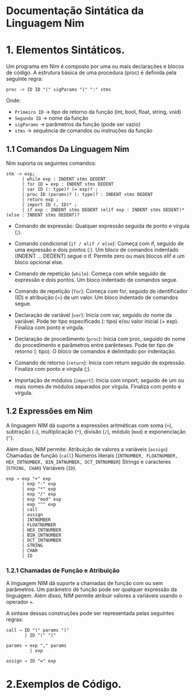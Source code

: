 # Documentação Sintática da Linguagem Nim

# 1. Elementos Sintáticos.
Um programa em Nim é composto por uma ou mais declarações e blocos de código. A estrutura básica de uma procedura (proc) é definida pela seguinte regra:

```
proc -> ID ID "(" sigParams ")" ":" stms
```

Onde:
- `Primeiro ID` -> tipo de retorno da função (int, bool, float, string, void)
- `Segundo ID` -> nome da função
- `sigParams` -> parâmetros da função (pode ser vazio)
- `stms` -> sequência de comandos ou instruções da função

## 1.1 Comandos Da Linguagem Nim
Nim suporta os seguintes comandos:

```
stm -> exp;
      | while exp : INDENT stms DEDENT
      | for ID = exp : INDENT stms DEDENT
      | var ID (: type)? (= exp)? ;
      | proc ID (params)? (: type)? : INDENT stms DEDENT
      | return exp ;
      | import ID (, ID)* ;
      | if exp : INDENT stms DEDENT (elif exp : INDENT stms DEDENT)* (else : INDENT stms DEDENT)?
```
- Comando de expressão:
 Qualquer expressão seguida de ponto e vírgula (;).

- Comando condicional (`if / elif / else`):
 Começa com if, seguido de uma expressão e dois pontos (:).
 Um bloco de comandos indentado (INDENT ... DEDENT) segue o if.
 Permite zero ou mais blocos elif e um bloco opcional else.

- Comando de repetição (`while`):
 Começa com while seguido de expressão e dois pontos.
 Um bloco indentado de comandos segue.

- Comando de repetição (`for`):
 Começa com for, seguido de identificador (ID) e atribuição (=) de um valor.
 Um bloco indentado de comandos segue.

- Declaração de variável (`var`):
 Inicia com var, seguido do nome da variável.
 Pode ter tipo especificado (: tipo) e/ou valor inicial (= exp).
 Finaliza com ponto e vírgula.

- Declaração de procedimento (`proc`):
 Inicia com proc, seguido do nome do procedimento e parâmetros entre parênteses.
 Pode ter tipo de retorno (: tipo).
 O bloco de comandos é delimitado por indentação.

- Comando de retorno (`return`):
 Inicia com return seguido de expressão.
 Finaliza com ponto e vírgula (;).

- Importação de módulos (`import`):
 Inicia com import, seguido de um ou mais nomes de módulos separados por vírgula.
 Finaliza com ponto e vírgula.


## 1.2 Expressões em Nim
A linguagem NIM dá suporte a expressões aritméticas com soma (`+`), subtração (`-`), multiplicação (`*`), divisão (`/`), módulo (`mod`) e exponenciação (`^`).

Além disso, NIM permite:
Atribuição de valores a variáveis (`assign`) 
Chamadas de função (`call`)
Números literais (`INTNUMBER, FLOATNUMBER, HEX_INTNUMBER, BIN_INTNUMBER, OCT_INTNUMBER`)
Strings e caracteres (`STRING, CHAR`)
Variáveis (`ID`).

```
exp → exp "+" exp
      | exp "-" exp
      | exp "*" exp
      | exp "/" exp
      | exp "mod" exp
      | exp "^" exp
      | call
      | assign
      | INTNUMBER
      | FLOATNUMBER
      | HEX_INTNUMBER
      | BIN_INTNUMBER
      | OCT_INTNUMBER
      | STRING
      | CHAR
      | ID
```

### 1.2.1 Chamadas de Função e Atribuição 

A linguagem NIM dá suporte a chamadas de função com ou sem parâmetros. Um parâmetro de função pode ser qualquer expressão da linguagem. Além disso, NIM permite atribuir valores a variáveis usando o operador `=`.

A sintaxe dessas construções pode ser representada pelas seguintes regras:

```
call → ID "(" params ")" 
       | ID "(" ")"

params → exp "," params
         | exp

assign → ID "=" exp
```

# 2.Exemplos de Código.

